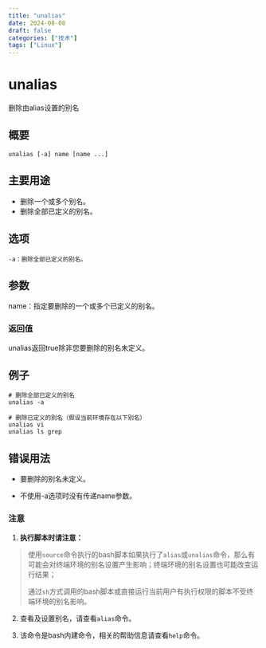 ```yaml
---
title: "unalias"
date: 2024-08-08
draft: false
categories: ["技术"]
tags: ["Linux"]
---
```

unalias
===

删除由alias设置的别名

## 概要

```shell
unalias [-a] name [name ...]
```

## 主要用途

- 删除一个或多个别名。
- 删除全部已定义的别名。

## 选项

```shell
-a：删除全部已定义的别名。
```

## 参数

name：指定要删除的一个或多个已定义的别名。

### 返回值

unalias返回true除非您要删除的别名未定义。

## 例子

```shell
# 删除全部已定义的别名
unalias -a

# 删除已定义的别名（假设当前环境存在以下别名）
unalias vi
unalias ls grep
```

## 错误用法

- 要删除的别名未定义。

- 不使用-a选项时没有传递name参数。


### 注意

1. **执行脚本时请注意：**

> 使用`source`命令执行的bash脚本如果执行了`alias`或`unalias`命令，那么有可能会对终端环境的别名设置产生影响；终端环境的别名设置也可能改变运行结果；
>
> 通过`sh`方式调用的bash脚本或直接运行当前用户有执行权限的脚本不受终端环境的别名影响。

2. 查看及设置别名，请查看`alias`命令。

3. 该命令是bash内建命令，相关的帮助信息请查看`help`命令。


